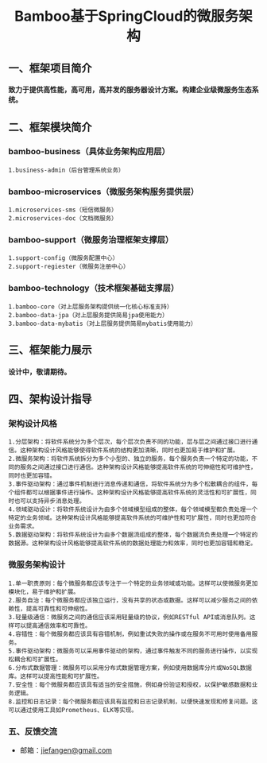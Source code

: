 <h1 style="text-align: center">Bamboo基于SpringCloud的微服务架构</h1>

## 一、框架项目简介
#### 致力于提供高性能，高可用，高并发的服务器设计方案。构建企业级微服务生态系统。

## 二、框架模块简介
### bamboo-business（具体业务架构应用层）
    1.business-admin（后台管理系统业务）
### bamboo-microservices（微服务架构服务提供层）
    1.microservices-sms（短信微服务）
    2.microservices-doc（文档微服务）
### bamboo-support（微服务治理框架支撑层）
    1.support-config（微服务配置中心）
    2.support-regiester（微服务注册中心）
### bamboo-technology（技术框架基础支撑层）
    1.bamboo-core（对上层服务架构提供统一化核心标准支持）
    2.bamboo-data-jpa（对上层服务提供简易jpa使用能力）
    3.bamboo-data-mybatis（对上层服务提供简易mybatis使用能力）

## 三、框架能力展示
#### 设计中，敬请期待。

## 四、架构设计指导
### 架构设计风格
    1.分层架构：将软件系统分为多个层次，每个层次负责不同的功能，层与层之间通过接口进行通信。这种架构设计风格能够使得软件系统的结构更加清晰，同时也更加易于维护和扩展。
    2.微服务架构：将软件系统拆分为多个小型的、独立的服务，每个服务负责一个特定的功能，不同的服务之间通过接口进行通信。这种架构设计风格能够提高软件系统的可伸缩性和可维护性，同时也更加容错。
    3.事件驱动架构：通过事件机制进行消息传递和通信，将软件系统分为多个松散耦合的组件，每个组件都可以根据事件进行操作。这种架构设计风格能够提高软件系统的灵活性和可扩展性，同时也可以支持异步消息处理。
    4.领域驱动设计：将软件系统设计为由多个领域模型组成的整体，每个领域模型都负责处理一个特定的业务领域。这种架构设计风格能够提高软件系统的可维护性和可扩展性，同时也更加符合业务需求。
    5.数据驱动架构：将软件系统设计为由多个数据流组成的整体，每个数据流负责处理一个特定的数据源。这种架构设计风格能够提高软件系统的数据处理能力和效率，同时也更加容错和稳定。

### 微服务架构设计
    1.单一职责原则：每个微服务都应该专注于一个特定的业务领域或功能。这样可以使微服务更加模块化，易于维护和扩展。
    2.服务自治：每个微服务都应该独立运行，没有共享的状态或数据。这样可以减少服务之间的依赖性，提高可靠性和可伸缩性。
    3.轻量级通信：微服务之间的通信应该采用轻量级的协议，例如RESTful API或消息队列。这样可以提高通信效率和可靠性。
    4.容错性：每个微服务都应该具有容错机制，例如重试失败的操作或在服务不可用时使用备用服务。
    5.事件驱动架构：微服务可以采用事件驱动的架构，通过事件触发不同的服务进行操作，以实现松耦合和可扩展性。
    6.分布式数据管理：微服务可以采用分布式数据管理方案，例如使用数据库分片或NoSQL数据库。这样可以提高性能和可扩展性。
    7.安全性：每个微服务都应该具有适当的安全措施，例如身份验证和授权，以保护敏感数据和业务逻辑。
    8.监控和日志记录：每个微服务都应该具有监控和日志记录机制，以便快速发现和修复问题。这可以通过使用工具如Prometheus、ELK等实现。

### 五、反馈交流
- 邮箱：jiefangen@gmail.com
